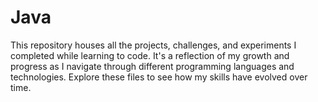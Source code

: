 # Java
This repository houses all the projects, challenges, and experiments I completed while learning to code. It's a reflection of my growth and progress as I navigate through different programming languages and technologies. Explore these files to see how my skills have evolved over time.
